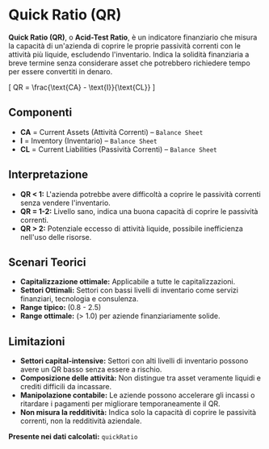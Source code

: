 # Quick Ratio (QR)

**Quick Ratio (QR)**, o **Acid-Test Ratio**, è un indicatore finanziario che misura la capacità di un'azienda di coprire le proprie passività correnti con le attività più liquide, escludendo l'inventario. Indica la solidità finanziaria a breve termine senza considerare asset che potrebbero richiedere tempo per essere convertiti in denaro.

\[
QR = \frac{\text{CA} - \text{I}}{\text{CL}}
\]

## Componenti

- **CA** = Current Assets (Attività Correnti) – `Balance Sheet`
- **I** = Inventory (Inventario) – `Balance Sheet`
- **CL** = Current Liabilities (Passività Correnti) – `Balance Sheet`

## Interpretazione

- **QR < 1:** L'azienda potrebbe avere difficoltà a coprire le passività correnti senza vendere l'inventario.
- **QR = 1-2:** Livello sano, indica una buona capacità di coprire le passività correnti.
- **QR > 2:** Potenziale eccesso di attività liquide, possibile inefficienza nell'uso delle risorse.

## Scenari Teorici

- **Capitalizzazione ottimale:** Applicabile a tutte le capitalizzazioni.
- **Settori Ottimali:** Settori con bassi livelli di inventario come servizi finanziari, tecnologia e consulenza.
- **Range tipico:** \(0.8 - 2.5\)
- **Range ottimale:** \(> 1.0\) per aziende finanziariamente solide.

## Limitazioni

- **Settori capital-intensive:** Settori con alti livelli di inventario possono avere un QR basso senza essere a rischio.
- **Composizione delle attività:** Non distingue tra asset veramente liquidi e crediti difficili da incassare.
- **Manipolazione contabile:** Le aziende possono accelerare gli incassi o ritardare i pagamenti per migliorare temporaneamente il QR.
- **Non misura la redditività:** Indica solo la capacità di coprire le passività correnti, non la redditività aziendale.

**Presente nei dati calcolati:** `quickRatio`

